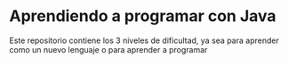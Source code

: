 # Aprendiendo a programar con Java

Este repositorio contiene los 3 niveles de dificultad, ya sea para aprender como un nuevo lenguaje o para aprender a programar

